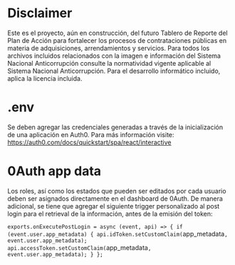 # Disclaimer

Este es el proyecto, aún en construcción, del futuro Tablero de Reporte del Plan de Acción para fortalecer los procesos de contrataciones públicas en materia de adquisiciones, arrendamientos y servicios.
Para todos los archivos incluidos relacionados con la imagen e información del Sistema Nacional Anticorrupción consulte la normatividad vigente aplicable al Sistema Nacional Anticorrupción. Para el desarrollo informático incluido, aplica la licencia incluida.

# .env

Se deben agregar las credenciales generadas a través de la inicialización de una aplicación en Auth0. Para más información visite: https://auth0.com/docs/quickstart/spa/react/interactive

# 0Auth app data

Los roles, así como los estados que pueden ser editados por cada usuario deben ser asignados directamente en el dashboard de 0Auth. De manera adicional, se tiene que agregar el siguiente trigger personalizado al post login para el retrieval de la información, antes de la emisión del token:

`exports.onExecutePostLogin = async (event, api) => {
  if (event.user.app_metadata) {
    api.idToken.setCustomClaim(`app_metadata`, event.user.app_metadata);
    api.accessToken.setCustomClaim(`app_metadata`, event.user.app_metadata);
  }
};`